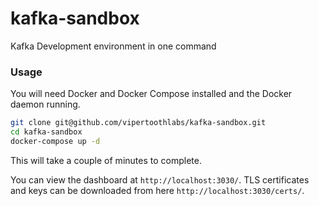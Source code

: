 # kafka-sandbox
Kafka Development environment in one command

### Usage 

You will need Docker and Docker Compose installed and the Docker daemon running.

```bash
git clone git@github.com/vipertoothlabs/kafka-sandbox.git
cd kafka-sandbox
docker-compose up -d
```
This will take a couple of minutes to complete. 

You can view the dashboard at `http://localhost:3030/`. TLS certificates and keys can be downloaded from here `http://localhost:3030/certs/`.



